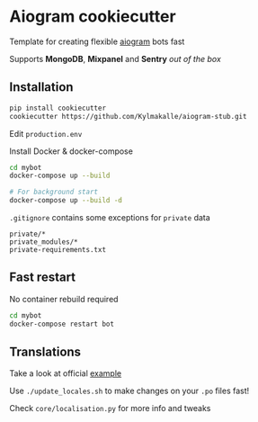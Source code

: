 # Aiogram cookiecutter

Template for creating flexible [aiogram](https://github.com/aiogram) bots fast

Supports **MongoDB**, **Mixpanel** and **Sentry** _out of the box_

## Installation

```bash
pip install cookiecutter
cookiecutter https://github.com/Kylmakalle/aiogram-stub.git
```


Edit `production.env`

Install Docker & docker-compose

```bash
cd mybot
docker-compose up --build

# For background start
docker-compose up --build -d

```


`.gitignore` contains some exceptions for `private` data

```
private/*
private_modules/*
private-requirements.txt
```

## Fast restart
No container rebuild required
```bash
cd mybot
docker-compose restart bot
```

## Translations

Take a look at official [example](https://github.com/aiogram/aiogram/blob/dev-2.x/examples/i18n_example.py)

Use `./update_locales.sh` to make changes on your `.po` files fast!

Check `core/localisation.py` for more info and tweaks
